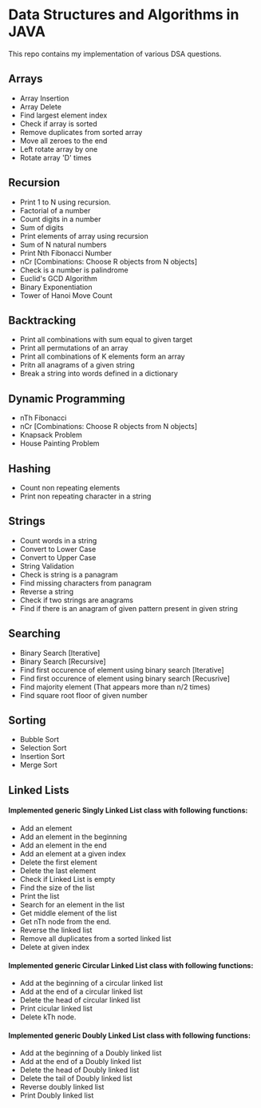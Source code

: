 # Data Structures and Algorithms in JAVA

This repo contains my implementation of various DSA questions.

## Arrays

* Array Insertion
* Array Delete
* Find largest element index
* Check if array is sorted
* Remove duplicates from sorted array
* Move all zeroes to the end
* Left rotate array by one
* Rotate array 'D' times

## Recursion

* Print 1 to N using recursion.
* Factorial of a number
* Count digits in a number
* Sum of digits
* Print elements of array using recursion
* Sum of N natural numbers
* Print Nth Fibonacci Number
* nCr [Combinations: Choose R objects from N objects]
* Check is a number is palindrome
* Euclid's GCD Algorithm
* Binary Exponentiation
* Tower of Hanoi Move Count

## Backtracking

* Print all combinations with sum equal to given target
* Print all permutations of an array
* Print all combinations of K elements form an array
* Pritn all anagrams of a given string
* Break a string into words defined in a dictionary

## Dynamic Programming

* nTh Fibonacci
* nCr [Combinations: Choose R objects from N objects]
* Knapsack Problem
* House Painting Problem

## Hashing

* Count non repeating elements
* Print non repeating character in a string

## Strings

* Count words in a string
* Convert to Lower Case
* Convert to Upper Case
* String Validation
* Check is string is a panagram
* Find missing characters from panagram
* Reverse a string
* Check if two strings are anagrams
* Find if there is an anagram of given pattern present in given string

## Searching

* Binary Search [Iterative]
* Binary Search [Recursive]
* Find first occurence of element using binary search [Iterative]
* Find first occurence of element using binary search [Recusrive]
* Find majority element (That appears more than n/2 times)
* Find square root floor of given number 

## Sorting 

* Bubble Sort
* Selection Sort
* Insertion Sort
* Merge Sort 

## Linked Lists

#### Implemented generic Singly Linked List class with following functions: 

* Add an element
* Add an element in the beginning
* Add an element in the end
* Add an element at a given index
* Delete the first element
* Delete the last element
* Check if Linked List is empty
* Find the size of the list
* Print the list
* Search for an element in the list
* Get middle element of the list
* Get nTh node from the end.
* Reverse the linked list
* Remove all duplicates from a sorted linked list
* Delete at given index     

#### Implemented generic Circular Linked List class with following functions:  

* Add at the beginning of a circular linked list
* Add at the end of a circular linked list
* Delete the head of circular linked list
* Print cicular linked list
* Delete kTh node.

#### Implemented generic Doubly Linked List class with following functions:  

* Add at the beginning of a Doubly linked list
* Add at the end of a Doubly linked list
* Delete the head of Doubly linked list
* Delete the tail of Doubly linked list
* Reverse doubly linked list
* Print Doubly linked list
